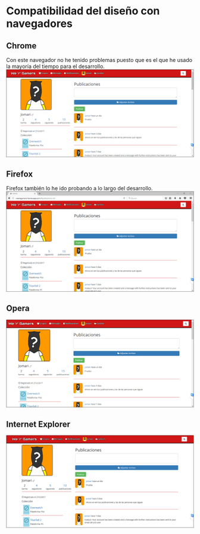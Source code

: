 Compatibilidad del diseño con navegadores
=========================================

Chrome
------
Con este navegador no he tenido problemas puesto que es el que he usado la
mayoría del tiempo para el desarrollo.
![Compatibilidad con chrome](images/compatibilidad-chrome.png)

Firefox
-------
Firefox también lo he ido probando a lo largo del desarrollo.
![Compatibilidad con firefox](images/compatibilidad-firefox.png)

Opera
-----
![Compatibilidad con opera](images/compatibilidad-opera.png)

Internet Explorer
-----------------
![Compatibilidad con explorer](images/compatibilidad-explorer.png)
